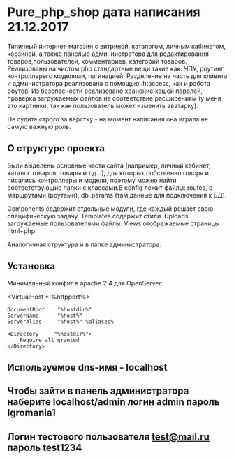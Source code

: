 # Pure_php_shop дата написания 21.12.2017

Типичный интернет-магазин с витриной, каталогом, личным кабинетом, корзиной, а также панелью админиистратора для редактирования товаров,пользователей, комментариев, категорий товаров. Реализованы на чистом php стандартные вещи такие как: ЧПУ, роутинг, контроллеры с моделями, пагинацией. Разделение на часть для клиента и администратора реализована с помощью .htaccess, как и работа роутов. Из безопасности реализовано хранение хэшей паролей, проверка загружаемых файлов на соответствие расширениям (у меня это картинки, так как пользователь может изменить аватарку).

Не судите строго за вёрстку - на момент написания она играла не самую важную роль.  

## О структуре проекта
Были выделены основные части сайта (например, личный кабинет, каталог товаров, товары и т.д...), для которых собственно говоря и писались контроллеры и модели, поэтому можно найти соответствующие папки с классами.В config лежит файлы: routes, с маршрутами (роутами), db_params (там данные для подключения к БД). 

Components содержит отдельные модули, где каждый решает свою специфическую задачу. Templates содержит стили. Uploads загружаемые пользователями файлы. Views отображаемые страницы html+php.

Аналогичная структура и в папке администратора.

## Установка
Минимальный конфиг в apache 2.4 для OpenServer:

<VirtualHost *:%httpport%>

    DocumentRoot    "%hostdir%"
    ServerName      "%host%"
    ServerAlias     "%host%" %aliases%

    <Directory     "%hostdir%"> 
        Require all granted
    </Directory>

</VirtualHost>


## Используемое dns-имя - localhost

## Чтобы зайти в панель администратора наберите localhost/admin логин admin пароль Igromania1

## Логин тестового пользователя test@mail.ru пароль test1234

